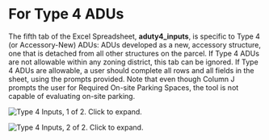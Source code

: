 # For Type 4 ADUs

The fifth tab of the Excel Spreadsheet, **aduty4\_inputs**, is specific to Type 4 (or Accessory-New) ADUs: ADUs developed as a new, accessory structure, one that is detached from all other structures on the parcel. If Type 4 ADUs are not allowable within any zoning district, this tab can be ignored. If Type 4 ADUs are allowable, a user should complete all rows and all fields in the sheet, using the prompts provided. Note that even though Column J prompts the user for Required On-site Parking Spaces, the tool is not capable of evaluating on-site parking.

![Type 4 Inputs, 1 of 2. Click to expand.](../../.gitbook/assets/aduty4\_inputs.png)

![Type 4 Inputs, 2 of 2. Click to expand.](../../.gitbook/assets/aduty4\_inputs2.png)
